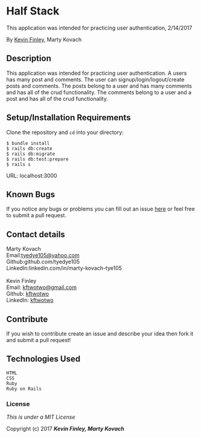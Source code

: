# Half Stack

This application was intended for practicing user authentication, 2/14/2017

 By [Kevin Finley](http://www.kfinley.com), Marty Kovach

## Description

This application was intended for practicing user authentication. A users has many post and comments. The user can signup/login/logout/create posts and comments. The posts belong to a user and has many comments and has all of the crud functionality. The comments belong to a user and a post and has all of the crud functionality.

## Setup/Installation Requirements

Clone the repository and `cd` into your directory:
```
$ bundle install
$ rails db:create
$ rails db:migrate
$ rails db:test:prepare
$ rails s
```
URL: localhost:3000
## Known Bugs

If you notice any bugs or problems you can fill out an issue [here](http://www.github.com/kftwotwo/stack-overflow-clone/issues) or feel free to submit a pull request.

## Contact details
Marty Kovach<br>
  Email:tyedye105@yahoo.com<br>
  Github:github.com/tyedye105<br>
  LinkedIn:linkedin.com/in/marty-kovach-tye105<br>
  <br>
  Kevin Finley<br>
    Email: kftwotwo@gmail.com<br>
    Github: [kftwotwo](https://www.github.com/kftwotwo)<br>
    LinkedIn: [kftwotwo](https://www.linkedin.com/in/kftwotwo)<br>
## Contribute

If you wish to contribute create an issue and describe your idea then fork it and submit a pull request!

## Technologies Used
```
HTML
CSS
Ruby
Ruby on Rails
```
### License

*This is under a MIT License*

Copyright (c) 2017 **_Kevin Finley, Marty Kovach_**
